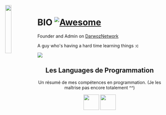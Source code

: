 <img align='left' src='https://art.ngfiles.com/images/1114000/1114896_amenduhh_creeper.gif?f1576629556' width='20%'>

# BIO [![Awesome](https://cdn.rawgit.com/sindresorhus/awesome/d7305f38d29fed78fa85652e3a63e154dd8e8829/media/badge.svg)](https://github.com/sindresorhus/awesome#readme)
Founder and Admin on [DarwozNetwork](https://twitter.com/DarwozNetwork)

A guy who's having a hard time learning things :c

![](https://komarev.com/ghpvc/?username=daniiieru&color=blue)

<h2 align="center">Les Languages de Programmation</h2>
<p align="center">Un résumé de mes compétences en programmation. (Je les maîtrise pas encore totalement ^^) </p>

<p align="center">
  <img src='https://raw.githubusercontent.com/sammwyy/sammwyy/master/skills/java.png' height='50px'>
  <img src='https://raw.githubusercontent.com/sammwyy/sammwyy/master/skills/python.png' height='50px'>
</p>

